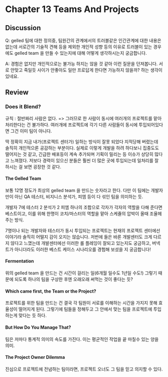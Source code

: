 # Chapter 13 Teams And Projects

## Discussion
Q: gelled 팀에 대한 정의중, 팀원간의 관계에서의 트러블같은 인간관계에 대한 내용은 없는데 서로간의 기술적 견해 등을 제외한 개인적 성향 등의 이유로 트러블이 있는 경우에도 gelled team 을 만들 수 있는지에 대해 어떻게 생각하시는지 궁금합니다.    

A: 경험은 없지만 개인적으로는 불가능 하지는 않을 것 같아 이런 질문을 던져봅니다. 서로 안맞고 죽일듯 사이가 안좋아도 일만 프로답게 한다면 가능하지 않을까? 하는 생각이 있네요.  

## Review
### Does it Blend?
규칙 : 절반짜리 사람은 없다. => 그러므로 한 사람이 동시에 여러개의 프로젝트를 맡아 처리한다는 건 불가하다. 여러개에 프로젝트에 각기 다른 사람들이 동시에 투입되어있다면 그건 이미 팀이 아니다.  

딱 정확히 지금 내가(프로젝트 센터가) 일하는 방식이 잘못 되었다 지적당해 버렸는데 솔직히 개인적으론 공감하는 부분이다. 실제로 이렇게 개발을 하려 하다보니 집중도도 떨어지는 것 같고, 긴급한 배포등이 계속 추가되며 기획이 밀리는 등 이슈가 상당히 많다고 느껴졌다. 저보다 경력이 있으신 분들은 훨씬 더 많은 곳에 투입되는데 일처리를 잘 하시는 걸 보면 굉장한 것 같다.  

#### The Gelled Team
보통 12명 정도가 최상의 gelled team 을 만드는 숫자라고 한다. 다만 이 팀에는 개발자만이 아닌 QA 테스터, 비지니스 분석가, 피엠 등이 다 섞인 팀을 의미하는 듯.  

개발자 7에 테스터 2 분석가 2 피엠 하나의 조합으로 각자가 각자의 역할을 다해 준다면 베스트이고, 이를 위해 한명이 코치/마스터의 역할을 맡아 스케쥴의 압박이 올때 조율헤 주는 방식.  

7명이나 되는 개발자와 테스터가 동시 투입되는 프로젝트는 현재의 프로젝트 센터에선 이야기라 솔직히 어떨지 감이 오지는 않습니다. 저번에 들은 바론 개발센터도 크게 다르지 않다고 느꼈는데 개발센터에선 이러한 롤 플레잉이 잘되고 있는지도 궁금하고, 버넥트가 아니더라도 이러한 베스트 케이스 시나리오를 경험해 보셨을 지 궁금합니다!  

#### Fermentation
위의 gelled team 을 만드는 건 시간이 걸리는 일(6개월 일수도 1년일 수도!) 그렇기 때문에 되도록 하나의 팀을 구상한 후엔 오래오래 써먹는 것이 좋다는 듯?  

#### Which came first, the Team or the Project?
프로젝트를 위한 팀을 만드는 건 결국 각 팀원이 서로를 이해하는 시간을 가지지 못해 효율성이 떨어지게 된다. 그렇기에 팀들을 정해두고 그 안에서 맞는 팀을 프로젝트에 투입하는게 맞다는 듯 하다.   

#### But How Do You Manage That?
팀은 저마다 통계적 의미의 속도를 가진다. 이는 평균적인 작업을 끝 마칠수 있는 양을 의미.

#### The Project Owner Dilemma
진심으로 프로젝트에 전념하는 팀이라면, 프로젝트 오너도 그 팀을 믿고 의지할 수 있다.  
